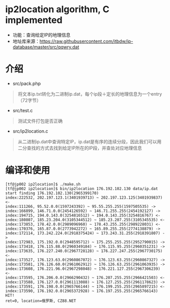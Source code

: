 # ip2location algorithm, C implemented

- 功能：查询给定IP的地理信息
- 地址库来源：https://raw.githubusercontent.com/itbdw/ip-database/master/src/qqwry.dat

# 介绍
- src/pack.php
> 将文本ip.txt转化为二进制ip.dat，每个ip段＋定长的地理信息为一个entry（72字节）
- src/test.c
> 测试文件打包是否正确
- src/ip2location.c
> 从二进制ip.dat中查询特定IP，ip.dat是有序的连续分段，因此我们可以用二分查找的方式去找到给定IP所在的IP段，并查处对应地理信息


# 编译和使用

```shell
[tf@jp002 ip2location]$ ./make.sh 
[tf@jp002 ip2location]$ bin/ip2location 176.192.102.130 data/ip.dat 
start finding 176.192.102.130(2965399170)
index:222532, 202.197.123.1(3401939713) ~ 202.197.123.125(3401939837) <-
index:111266, 95.52.0.0(1597243392) ~ 95.55.255.255(1597505535) ->
index:166899, 146.71.0.0(2454126592) ~ 146.71.255.255(2454192127) ->
index:194715, 194.0.143.0(3254816512) ~ 194.0.143.255(3254816767) <-
index:180807, 185.23.204.0(3105344512) ~ 185.23.207.255(3105345535) <-
index:173853, 178.42.0.0(2989096960) ~ 178.43.255.255(2989228031) <-
index:170376, 165.87.0.0(2773942272) ~ 165.89.255.255(2774138879) ->
index:172114, 173.242.224.0(2918375424) ~ 173.243.31.255(2918391807) ->
index:172983, 175.192.0.0(2948595712) ~ 175.255.255.255(2952790015) ->
index:173418, 176.115.88.0(2960349184) ~ 176.115.95.255(2960351231) ->
index:173635, 176.227.240.0(2967728128) ~ 176.227.247.255(2967730175) <-
index:173527, 176.123.63.0(2960867072) ~ 176.123.63.255(2960867327) ->
index:173581, 176.126.60.0(2961062912) ~ 176.126.63.255(2961063935) ->
index:173608, 176.221.96.0(2967298048) ~ 176.221.127.255(2967306239) <-
index:173595, 176.206.0.0(2966290432) ~ 176.207.255.255(2966421503) <-
index:173588, 176.127.0.0(2961113088) ~ 176.127.255.255(2961178623) ->
index:173591, 176.198.0.0(2965766144) ~ 176.199.255.255(2965897215) <-
index:173590, 176.192.0.0(2965372928) ~ 176.197.255.255(2965766143) HIT!
ret=0, location=俄罗斯, CZ88.NET
```
